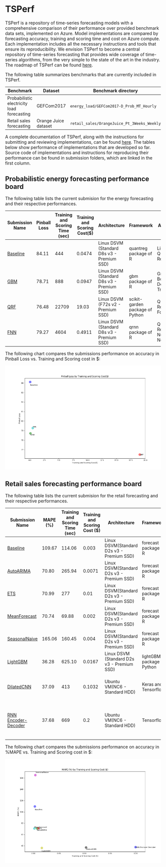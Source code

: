 # TSPerf

TSPerf is a repository of time-series forecasting models with a comprehensive comparison of their performance over provided benchmark data sets, implemented on Azure. Model implementations are compared by forecasting accuracy, training and scoring time and cost on Azure compute. Each implementation includes all the necessary instructions and tools that ensure its reproducibility. We envision TSPerf to become a central repository of time-series forecasting that provides wide coverage of time-series  algorithms, from the very simple to the state of the art in the industry. The roadmap of TSPerf can be found [here](docs/roadmap.md).


The following table summarizes benchmarks that are currently included in TSPerf.

Benchmark                                   |  Dataset               |  Benchmark directory
--------------------------------------------|------------------------|---------------------------------------------
Probabilistic electricity load forecasting  |  GEFCom2017            |  `energy_load/GEFCom2017-D_Prob_MT_Hourly`
Retail sales forecasting                    |  Orange Juice dataset  |  `retail_sales/OrangeJuice_Pt_3Weeks_Weekly`




A complete documentation of TSPerf, along with the instructions for submitting and reviewing implementations, can be found [here](./docs/tsperf_rules.md). The tables below show performance of implementations that are developed so far. Source code of implementations and instructions for reproducing their performance can be found in submission folders, which are linked in the first column.

## Probabilistic energy forecasting performance board


The following table lists the current submision for the energy forecasting and their respective performances.


Submission Name                                                                 |  Pinball Loss  |  Training and Scoring Time (sec)  |  Training and Scoring Cost($)  |  Architecture                                 |  Framework                         |  Algorithm                            |  Uni/Multivariate  |  External Feature Support
--------------------------------------------------------------------------------|----------------|-----------------------------------|--------------------------------|-----------------------------------------------|------------------------------------|---------------------------------------|--------------------|--------------------------
[Baseline](energy_load%2FGEFCom2017_D_Prob_MT_hourly%2Fsubmissions%2Fbaseline)  |  84.11         |  444                              |  0.0474                        |  Linux DSVM (Standard D8s v3 - Premium SSD)   |  quantreg package of R             |  Linear Quantile Regression           |  Multivariate      |  Yes
[GBM](energy_load%2FGEFCom2017_D_Prob_MT_hourly%2Fsubmissions%2FGBM)            |  78.71         |  888                              |  0.0947                        |  Linux DSVM (Standard D8s v3 - Premium SSD)   |  gbm package of R                  |  Gradient Boosting Decision Tree      |  Multivariate      |  Yes
[QRF](energy_load%2FGEFCom2017_D_Prob_MT_hourly%2Fsubmissions%2Fqrf)            |  76.48         |  22709                            |  19.03                         |   Linux DSVM (F72s v2 - Premium SSD)          |   scikit-garden package of Python  |   Quantile Regression Forest          |   Multivariate     |   Yes
[FNN](energy_load%2FGEFCom2017_D_Prob_MT_hourly%2Fsubmissions%2Ffnn)            |  79.27         |  4604                             |  0.4911                        |   Linux DSVM (Standard D8s v3 - Premium SSD)  |   qrnn package of R                |   Quantile Regression Neural Network  |   Multivariate     |   Yes


The following chart compares the submissions performance on accuracy in Pinball Loss vs. Training and Scoring cost in $:

 
![EnergyPBLvsTime](./docs/images/Energy-Cost.png)




## Retail sales forecasting performance board


The following table lists the current submision for the retail forecasting and their respective performances.


Submission Name                                                                             |  MAPE (%)  |  Training and Scoring Time (sec)  |  Training and Scoring Cost ($)  |  Architecture                                |  Framework                   |  Algorithm                                                          |  Uni/Multivariate  |  External Feature Support
--------------------------------------------------------------------------------------------|------------|-----------------------------------|---------------------------------|----------------------------------------------|------------------------------|---------------------------------------------------------------------|--------------------|--------------------------
[Baseline](retail_sales%2FOrangeJuice_Pt_3Weeks_Weekly%2Fsubmissions%2Fbaseline)            |  109.67    |  114.06                           |  0.003                          |  Linux DSVM(Standard D2s v3 - Premium SSD)   |  forecast package of R       |  Naive Forecast                                                     |  Univariate        |  No
[AutoARIMA](retail_sales%2FOrangeJuice_Pt_3Weeks_Weekly%2Fsubmissions%2FARIMA)              |  70.80     |  265.94                           |  0.0071                         |  Linux DSVM(Standard D2s v3 - Premium SSD)   |  forecast package of R       |  Auto ARIMA                                                         |  Multivariate      |  Yes
[ETS](retail_sales%2FOrangeJuice_Pt_3Weeks_Weekly%2Fsubmissions%2FETS)                      |  70.99     |  277                              |  0.01                           |  Linux DSVM(Standard D2s v3 - Premium SSD)   |  forecast package of R       |  ETS                                                                |  Multivariate      |  No
[MeanForecast](retail_sales%2FOrangeJuice_Pt_3Weeks_Weekly%2Fsubmissions%2FMeanForecast)    |  70.74     |  69.88                            |  0.002                          |  Linux DSVM(Standard D2s v3 - Premium SSD)   |  forecast package of R       |  Mean forecast                                                      |   Univariate       |  No
[SeasonalNaive](retail_sales%2FOrangeJuice_Pt_3Weeks_Weekly%2Fsubmissions%2FSeasonalNaive)  |  165.06    |  160.45                           |  0.004                          |  Linux DSVM(Standard D2s v3 - Premium SSD)   |  forecast package of R       |  Seasonal Naive                                                     |  Univariate        |  No
[LightGBM](retail_sales%2FOrangeJuice_Pt_3Weeks_Weekly%2Fsubmissions%2FLightGBM)            |  36.28     |  625.10                           |  0.0167                         |  Linux DSVM (Standard D2s v3 - Premium SSD)  |  lightGBM package of Python  |  Gradient Boosting Decision Tree                                    |  Multivariate      |  Yes
[DilatedCNN](retail_sales%2FOrangeJuice_Pt_3Weeks_Weekly%2Fsubmissions%2FDilatedCNN)        |  37.09     |  413                              |  0.1032                         |  Ubuntu VM(NC6 - Standard HDD)               |  Keras and Tensorflow        |  Python + Dilated convolutional neural network                      |   Multivariate     |  Yes
[RNN Encoder-Decoder](retail_sales%2FOrangeJuice_Pt_3Weeks_Weekly%2Fsubmissions%2FRNN)      |  37.68     |  669                              |  0.2                            |  Ubuntu VM(NC6 - Standard HDD)               |  Tensorflow                  |  Python + Encoder-decoder architecture of recurrent neural network  |   Multivariate     |  Yes






The following chart compares the submissions performance on accuracy in %MAPE vs. Training and Scoring cost in $:

 
![EnergyPBLvsTime](./docs/images/Retail-Cost.png)




